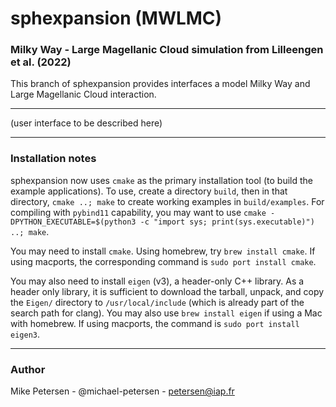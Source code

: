 # sphexpansion (MWLMC)
### Milky Way - Large Magellanic Cloud simulation from Lilleengen et al. (2022)

This branch of sphexpansion provides interfaces a model Milky Way and Large Magellanic Cloud interaction.

------------------
(user interface to be described here)

------------------

### Installation notes

sphexpansion now uses `cmake` as the primary installation tool (to build the example applications). To use, create a directory `build`, then in that directory, `cmake ..; make` to create working examples in `build/examples`. For compiling with `pybind11` capability, you may want to use `cmake -DPYTHON_EXECUTABLE=$(python3 -c "import sys; print(sys.executable)") ..; make`.

You may need to install `cmake`. Using homebrew, try `brew install cmake`. If using macports, the corresponding command is `sudo port install cmake`.

You may also need to install `eigen` (v3), a header-only C++ library. As a header only library, it is sufficient to download the tarball, unpack, and copy the `Eigen/` directory to `/usr/local/include` (which is already part of the search path for clang). You may also use `brew install eigen` if using a Mac with homebrew. If using macports, the command is `sudo port install eigen3`.


-----------------------------

### Author

Mike Petersen -  @michael-petersen - petersen@iap.fr
